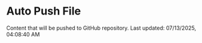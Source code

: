 # Auto Push File

Content that will be pushed to GitHub repository.
Last updated: 07/13/2025, 04:08:40 AM